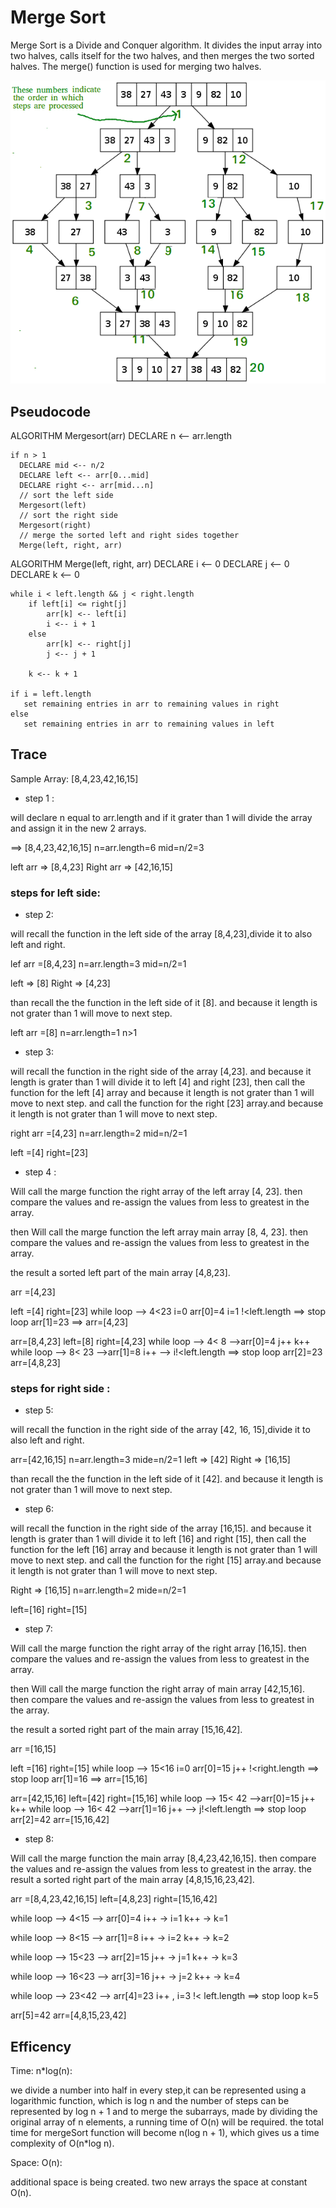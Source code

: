 # Merge Sort

Merge Sort is a Divide and Conquer algorithm. It divides the input array into two halves, calls itself for the two halves, and then merges the two sorted halves. The merge() function is used for merging two halves.

![image](img/Mergesort.png)


## Pseudocode

ALGORITHM Mergesort(arr)
    DECLARE n <-- arr.length

    if n > 1
      DECLARE mid <-- n/2
      DECLARE left <-- arr[0...mid]
      DECLARE right <-- arr[mid...n]
      // sort the left side
      Mergesort(left)
      // sort the right side
      Mergesort(right)
      // merge the sorted left and right sides together
      Merge(left, right, arr)

ALGORITHM Merge(left, right, arr)
    DECLARE i <-- 0
    DECLARE j <-- 0
    DECLARE k <-- 0

    while i < left.length && j < right.length
        if left[i] <= right[j]
            arr[k] <-- left[i]
            i <-- i + 1
        else
            arr[k] <-- right[j]
            j <-- j + 1

        k <-- k + 1

    if i = left.length
       set remaining entries in arr to remaining values in right
    else
       set remaining entries in arr to remaining values in left


## Trace

Sample Array: [8,4,23,42,16,15]

- step 1 :

will declare n equal to arr.length and if it grater than 1 will divide the array and assign it in the new 2 arrays.

==> [8,4,23,42,16,15]
n=arr.length=6
mid=n/2=3

left arr => [8,4,23]
Right arr => [42,16,15]

### steps for left side:

- step 2:

will recall the function in the left side of the array [8,4,23],divide it to also left and right.

lef arr =[8,4,23]
n=arr.length=3
mid=n/2=1

left => [8]
Right => [4,23]

than recall the the function in the left side of it [8]. and because it length is not grater than 1 will move to next step.

left arr =[8]
n=arr.length=1
n>1

- step 3: 

will recall the function in the right side of the array [4,23]. and because it length is grater than 1 will divide it to left [4] and right [23], then call the function for the left [4] array and because it length is not grater than 1 will move to next step. and call the function for the right [23] array.and because it length is not grater than 1 will move to next step.

right arr =[4,23]
n=arr.length=2
mid=n/2=1

left =[4]
right=[23]

- step 4 :

Will call the marge function the right array of the left array [4, 23]. then compare the values and re-assign the values from less to greatest in the array.

then Will call the marge function the left array main array [8, 4, 23]. then compare the values and re-assign the values from less to greatest in the array.

the result a sorted left part of the main array [4,8,23].

arr =[4,23]

left =[4]
right=[23]
while loop --> 4<23
i=0
arr[0]=4
i=1 !<left.length ==> stop loop
arr[1]=23
==> arr=[4,23]

arr=[8,4,23]
left=[8]
right=[4,23]
while loop --> 4< 8 -->arr[0]=4
j++
k++
while loop --> 8< 23 -->arr[1]=8
i++ --> i!<left.length ==> stop loop
arr[2]=23
arr=[4,8,23]

### steps for right side :

- step 5:

will recall the function in the right side of the array [42, 16, 15],divide it to also left and right.

arr=[42,16,15]
n=arr.length=3
mide=n/2=1
left => [42]
Right => [16,15]

than recall the the function in the left side of it [42]. and because it length is not grater than 1 will move to next step.

- step 6:

will recall the function in the right side of the array [16,15]. and because it length is grater than 1 will divide it to left [16] and right [15], then call the function for the left [16] array and because it length is not grater than 1 will move to next step. and call the function for the right [15] array.and because it length is not grater than 1 will move to next step.

Right => [16,15]
n=arr.length=2
mide=n/2=1

left=[16]
right=[15]

- step 7:

Will call the marge function the right array of the right array [16,15]. then compare the values and re-assign the values from less to greatest in the array.

then Will call the marge function the right array of main array [42,15,16]. then compare the values and re-assign the values from less to greatest in the array.

the result a sorted right part of the main array [15,16,42].


arr =[16,15]

left =[16]
right=[15]
while loop --> 15<16
i=0
arr[0]=15
j++ !<right.length ==> stop loop
arr[1]=16
==> arr=[15,16]

arr=[42,15,16]
left=[42]
right=[15,16]
while loop --> 15< 42 -->arr[0]=15
j++
k++
while loop --> 16< 42 -->arr[1]=16
j++ --> j!<left.length ==> stop loop
arr[2]=42
arr=[15,16,42]

- step 8:

Will call the marge function the main array [8,4,23,42,16,15]. then compare the values and re-assign the values from less to greatest in the array. the result a sorted right part of the main array [4,8,15,16,23,42].

arr =[8,4,23,42,16,15]
left=[4,8,23]
right=[15,16,42]

while loop --> 4<15 --> arr[0]=4
i++ -> i=1
k++ -> k=1

while loop --> 8<15 --> arr[1]=8
i++ -> i=2
k++ -> k=2

while loop --> 15<23 --> arr[2]=15
j++ -> j=1
k++ -> k=3

while loop --> 16<23 --> arr[3]=16
j++ -> j=2
k++ -> k=4

while loop --> 23<42 --> arr[4]=23
i++ , i=3 !< left.length ==> stop loop
k=5

arr[5]=42
arr=[4,8,15,23,42]

## Efficency

Time: n*log(n):

we divide a number into half in every step,it can be represented using a logarithmic function, which is log n and the number of steps can be represented by log n + 1 and to merge the subarrays, made by dividing the original array of n elements, a running time of O(n) will be required. the total time for mergeSort function will become n(log n + 1), which gives us a time complexity of O(n*log n).

Space: O(n):

additional space is being created. two new arrays the space at constant O(n).